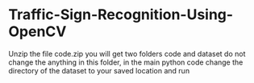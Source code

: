 # Traffic-Sign-Recognition-Using-OpenCV


Unzip the file code.zip you will get two folders code and dataset do not change the anything in this folder, in the main python code change the directory of the dataset to your saved location and run

